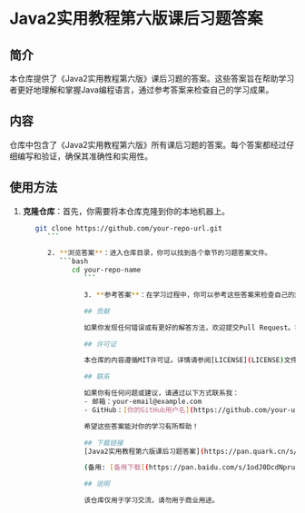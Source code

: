 # Java2实用教程第六版课后习题答案

## 简介

本仓库提供了《Java2实用教程第六版》课后习题的答案。这些答案旨在帮助学习者更好地理解和掌握Java编程语言，通过参考答案来检查自己的学习成果。

## 内容

仓库中包含了《Java2实用教程第六版》所有课后习题的答案。每个答案都经过仔细编写和验证，确保其准确性和实用性。

## 使用方法

1. **克隆仓库**：首先，你需要将本仓库克隆到你的本地机器上。
   ```bash
      git clone https://github.com/your-repo-url.git
         ```

         2. **浏览答案**：进入仓库目录，你可以找到各个章节的习题答案文件。
            ```bash
               cd your-repo-name
                  ```

                  3. **参考答案**：在学习过程中，你可以参考这些答案来检查自己的解答是否正确，或者在遇到难题时寻求帮助。

                  ## 贡献

                  如果你发现任何错误或有更好的解答方法，欢迎提交Pull Request。我们鼓励社区的参与和贡献，共同完善这些答案。

                  ## 许可证

                  本仓库的内容遵循MIT许可证。详情请参阅[LICENSE](LICENSE)文件。

                  ## 联系

                  如果你有任何问题或建议，请通过以下方式联系我：
                  - 邮箱：your-email@example.com
                  - GitHub：[你的GitHub用户名](https://github.com/your-username)

                  希望这些答案能对你的学习有所帮助！

                  ## 下载链接
                  [Java2实用教程第六版课后习题答案](https://pan.quark.cn/s/c0509ff8dd92) 

                  (备用: [备用下载](https://pan.baidu.com/s/1odJ0DcdNpruQGLQo7NUA3Q?pwd=1234))

                  ## 说明

                  该仓库仅用于学习交流，请勿用于商业用途。
